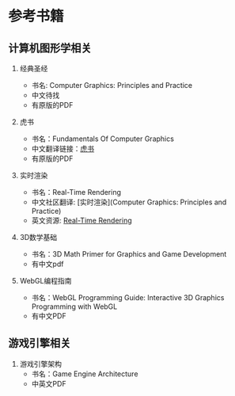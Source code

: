 # 参考书籍

## 计算机图形学相关

1. 经典圣经
    - 书名: Computer Graphics: Principles and Practice
    - 中文待找
    - 有原版的PDF

2. 虎书
   - 书名：Fundamentals Of Computer Graphics
   - 中文翻译链接：[虎书](https://github.com/nargacugaa/Fundamentals-Of-Computer-Graphics-5th-CN)
   - 有原版的PDF

3. 实时渲染
    - 书名：Real-Time Rendering
    - 中文社区翻译: [实时渲染](Computer Graphics: Principles and Practice)
    - 英文资源: [Real-Time Rendering](https://www.realtimerendering.com/)

4. 3D数学基础
    - 书名：3D Math Primer for Graphics and Game Development
    - 有中文pdf

5. WebGL编程指南
    - 书名：WebGL Programming Guide: Interactive 3D Graphics Programming with WebGL
    - 有中文PDF

## 游戏引擎相关

1. 游戏引擎架构
    - 书名：Game Engine Architecture
    - 中英文PDF

